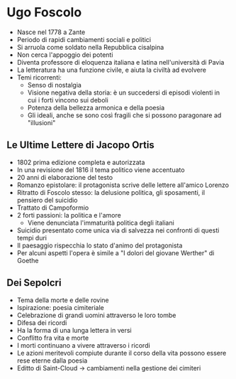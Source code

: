 # Ugo Foscolo

- Nasce nel 1778 a Zante
- Periodo di rapidi cambiamenti sociali e politici
- Si arruola come soldato nella Repubblica cisalpina
- Non cerca l'appoggio dei potenti
- Diventa professore di eloquenza italiana e latina nell'università di Pavia
- La letteratura ha una funzione civile, e aiuta la civiltà ad evolvere
- Temi ricorrenti:
	- Senso di nostalgia
	- Visione negativa della storia: è un succedersi di episodi violenti in cui i forti vincono sui deboli
	- Potenza della bellezza armonica e della poesia
	- Gli ideali, anche se sono così fragili che si possono paragonare ad "illusioni"

## Le Ultime Lettere di Jacopo Ortis

- 1802 prima edizione completa e autorizzata
- In una revisione del 1816 il tema politico viene accentuato
- 20 anni di elaborazione del testo
- Romanzo epistolare: il protagonista scrive delle lettere all'amico Lorenzo
- Ritratto di Foscolo stesso: la delusione politica, gli sposamenti, il pensiero del suicidio
- Trattato di Campoformio
- 2 forti passioni: la politica e l'amore
	- Viene denunciata l'immaturità politica degli italiani
- Suicidio presentato come unica via di salvezza nei confronti di questi tempi duri
- Il paesaggio rispecchia lo stato d'animo del protagonista
- Per alcuni aspetti l'opera è simile a "I dolori del giovane Werther" di Goethe

## Dei Sepolcri

- Tema della morte e delle rovine
- Ispirazione: poesia cimiteriale
- Celebrazione di grandi uomini attraverso le loro tombe
- Difesa dei ricordi
- Ha la forma di una lunga lettera in versi
- Conflitto fra vita e morte
- I morti continuano a vivere attraverso i ricordi
- Le azioni meritevoli compiute durante il corso della vita possono essere rese eterne dalla poesia
- Editto di Saint-Cloud → cambiamenti nella gestione dei cimiteri